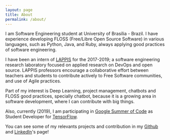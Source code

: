 ```yaml
---
layout: page
title: About
permalink: /about/
---
```


I am Software Engineering student at University of Brasília - Brazil. I have experience developing FLOSS (Free/Libre Open Source Software) in various languages, such as Python, Java, and Ruby, always applying good practices of software engineering.

I have been an intern of [LAPPIS](https://lappis.rocks/) for the 2017-2019; a software engineering research laboratory focused on applied research on DevOps and open source. LAPPIS professors encourage a collaborative effort between teachers and students to contribute actively to Free Software communities, and use of Agile practices.

Part of my interest is Deep Learning, project management, chatbots and FLOSS good practices, specially chatbot, because it is a growing area in software development, where I can contribute with big things.

Also, currently (2019), I am participating in [Google Summer of Code](https://summerofcode.withgoogle.com/projects/#5759303842004992) as Student Developer for [TensorFlow](https://tensorflow.org/).

You can see some of my relevants projects and contribution in my [Github](https://www.github.com/brunapinos/) and [LinkedIn](https://www.linkedin.com/in/brunapinos/)'s page!